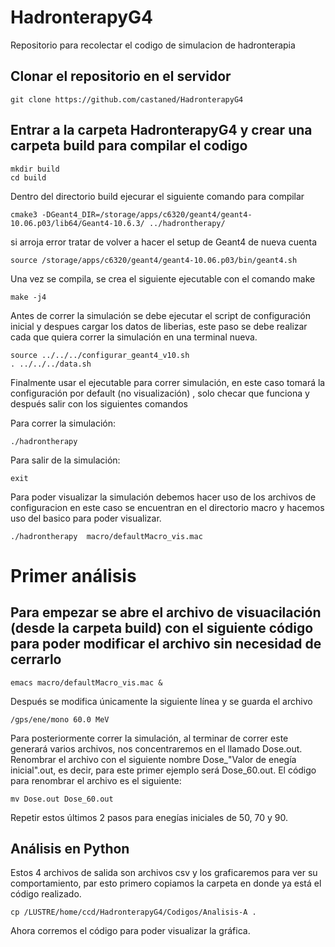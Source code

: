 # HadronterapyG4
Repositorio para recolectar el codigo de simulacion de hadronterapia 

## Clonar el repositorio en el servidor 
```
git clone https://github.com/castaned/HadronterapyG4
```
## Entrar a la carpeta HadronterapyG4 y crear una carpeta build para compilar el codigo 
```
mkdir build
cd build
```
Dentro del directorio build ejecurar el siguiente comando para compilar

```
cmake3 -DGeant4_DIR=/storage/apps/c6320/geant4/geant4-10.06.p03/lib64/Geant4-10.6.3/ ../hadrontherapy/
```
si arroja error tratar de volver a hacer el setup de Geant4 de nueva cuenta 

```
source /storage/apps/c6320/geant4/geant4-10.06.p03/bin/geant4.sh
```

Una vez se compila, se crea el siguiente ejecutable con el comando make

```
make -j4
```
Antes de correr la simulación se debe ejecutar el script de configuración inicial y despues cargar los datos de liberias, este paso se debe realizar cada que quiera correr la simulación en una terminal nueva.

```
source ../../../configurar_geant4_v10.sh
. ../../../data.sh 
```

Finalmente usar el ejecutable para correr simulación, en este caso tomará la configuración por default (no visualización) , solo checar que funciona y después salir con los siguientes comandos

Para correr la simulación:

```
./hadrontherapy
```

Para salir de la simulación:

```
exit
```

Para poder visualizar la simulación debemos hacer uso de los archivos de configuracion en este caso se encuentran en el directorio macro y hacemos uso del basico para poder visualizar.

```
./hadrontherapy  macro/defaultMacro_vis.mac
```

# Primer análisis

## Para empezar se abre el archivo de visuacilación (desde la carpeta build) con el siguiente código para poder modificar el archivo sin necesidad de cerrarlo

```
emacs macro/defaultMacro_vis.mac &
```

Después se modifica únicamente la siguiente línea y se guarda el archivo

```
/gps/ene/mono 60.0 MeV
```

Para posteriormente correr la simulación, al terminar de correr este generará varios archivos, nos concentraremos en el llamado Dose.out.
Renombrar el archivo con el siguiente nombre Dose_"Valor de enegía inicial".out, es decir, para este primer ejemplo será Dose_60.out.
El código para renombrar el archivo es el siguiente:

```
mv Dose.out Dose_60.out
```

Repetir estos últimos 2 pasos para enegías iniciales de 50, 70 y 90.

## Análisis en Python

Estos 4 archivos de salida son archivos csv y los graficaremos para ver su comportamiento, par esto primero copiamos la carpeta en donde ya está el código realizado.

```
cp /LUSTRE/home/ccd/HadronterapyG4/Codigos/Analisis-A .
```

Ahora corremos el código para poder visualizar la gráfica.



